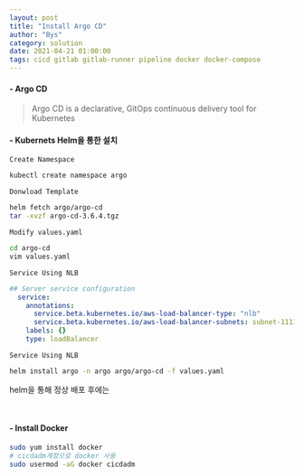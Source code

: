 ```yaml
---
layout: post
title: "Install Argo CD"
author: "Bys"
category: solution
date: 2021-04-21 01:00:00
tags: cicd gitlab gitlab-runner pipeline docker docker-compose
---
```



#### - Argo CD  
> Argo CD is a declarative, GitOps continuous delivery tool for Kubernetes  


#### - Kubernets Helm을 통한 설치

`Create Namespace`  
```bash
kubectl create namespace argo
```   

`Donwload Template`  
```bash
helm fetch argo/argo-cd
tar -xvzf argo-cd-3.6.4.tgz
```   

`Modify values.yaml`  
```bash
cd argo-cd
vim values.yaml
```   

`Service Using NLB`  
```yaml
## Server service configuration
  service:
    annotations:
      service.beta.kubernetes.io/aws-load-balancer-type: "nlb"
      service.beta.kubernetes.io/aws-load-balancer-subnets: subnet-1111,subnet-2222
    labels: {}
    type: loadBalancer
```   

`Service Using NLB`  
```bash
helm install argo -n argo argo/argo-cd -f values.yaml
```  

helm을 통해 정상 배포 후에는 



<br>

#### - Install Docker  
```bash
sudo yum install docker
# cicdadm계정으로 docker 사용
sudo usermod -aG docker cicdadm
```
<br>
